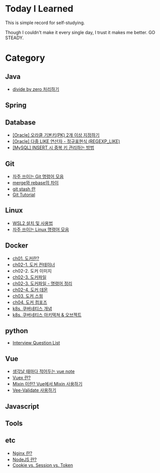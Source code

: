 # Today I Learned

This is simple record for self-studying.

Though I couldn't make it every single day, I trust it makes me better. GO STEADY.

# Category

## Java

- [divide by zero 처리하기](./Java/divideByZero-exception-infinity-NaN.md)

## Spring

## Database

- [[Oracle] 오라클 기본키(PK) 2개 이상 지정하기](./Database/oracle-multiple-PK.md)
- [[Oracle] 다중 LIKE 연산자 - 정규표현식 (REGEXP_LIKE)](./Database/oracle-regexp_like.md)
- [[MySQL] INSERT 시 중복 키 관리하는 방법](./Database/mysql-duplicate-update.md)

## Git

- [자주 쓰이는 Git 명령어 모음](./Git/git-bash-cmd.md)
- [merge와 rebase의 차이](./Git/git-merge-vs-rebase.md)
- [git stash 란](./Git/git-stash.md)
- [Git Tutorial](./Git/tutorial.md)

## Linux

- [WSL2 설치 및 사용법](./Linux/WSL2-setup.md)
- [자주 쓰이는 Linux 명령어 모음](./Linux/frequently-used-command-in-Linux.md)

## Docker

- [ch01. 도커란?](./Docker/ch01-what-is-docker.md)
- [ch02-1. 도커 컨테이너](./Docker/ch02-docker-container.md)
- ch02-2. 도커 이미지
- [ch02-3. 도커파일](./Docker/ch02-dockerFile.md)
- [ch02-3. 도커파일 - 명령어 정리](./Docker/ch02-dockerFile-CMD.md)
- [ch02-4. 도커 데몬](./Docker/ch02-docker-daemon.md)
- [ch03. 도커 스웜](./Docker/ch03-docker-swarm.md)
- [ch04. 도커 컴포즈](./Docker/ch04-docker-compose.md)
- [k8s. 쿠버네티스 개념](./Docker/k8s-what-is-k8s.md)
- [k8s. 쿠버네티스 아키텍쳐 & 오브젝트](./Docker/k8s-object.md)

## python

- [Interview Question List](./python/interview_questions.md)

## Vue

- [생각날 때마다 적어두는 vue note](./Vue/note.md)
- [Vuex 란?](./Vue/what-is-vuex.md)
- [Mixin 이란? Vue에서 Mixin 사용하기](./Vue/what-is-mixin.md)
- [Vee-Validate 사용하기](./Vue/how-to-use-vee-validate.md)

## Javascript

## Tools

## etc

- [Nginx 란?](./etc/what-is-nginx.md)
- [NodeJS 란?](./etc/what-is-nodejs.md)
- [Cookie vs. Session vs. Token](./etc/cookie-session-token.md)
